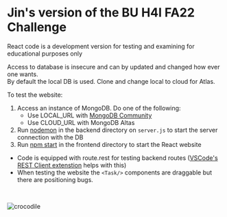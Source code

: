 # Jin's version of the BU H4I FA22 Challenge

React code is a development version for testing and examining for educational purposes only <br/>

Access to database is insecure and can by updated and changed how ever one wants. <br/>
By default the local DB is used. Clone and change local to cloud for Atlas.

To test the website:
  1. Access an instance of MongoDB. Do one of the following:
      * Use LOCAL_URL with [MongoDB Community](https://www.mongodb.com/docs/manual/administration/install-community/)
      * Use CLOUD_URL with MongoDB Altas
  2. Run [nodemon](https://www.npmjs.com/package/nodemon) in the backend directory on `server.js` to start the server connection with the DB
  3. Run [npm start](https://docs.npmjs.com/cli/v8/commands/npm-start) in the frontend directory to start the React website
  
- Code is equipped with route.rest for testing backend routes ([VSCode's REST Client extenstion](https://marketplace.visualstudio.com/items?itemName=humao.rest-client) helps with this) <br/>
- When testing the website the ```<Task/>``` components are draggable but there are positioning bugs.

<br/>

![crocodile](https://upload.wikimedia.org/wikipedia/commons/thumb/0/0c/OrinocoCrocodile.jpg/440px-OrinocoCrocodile.jpg)
